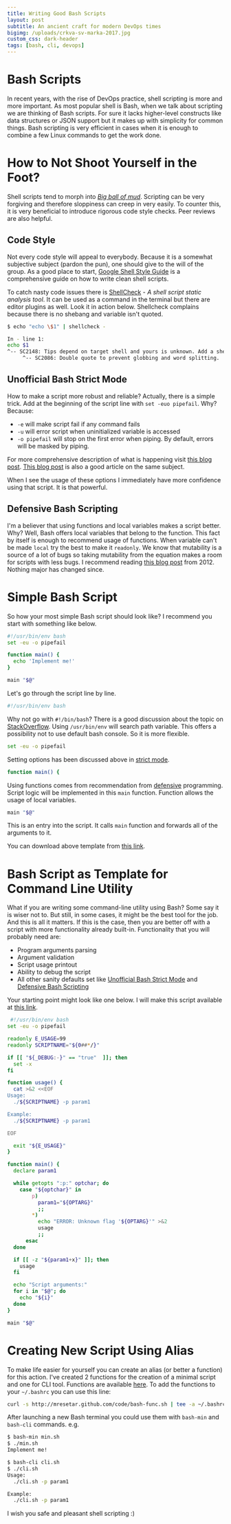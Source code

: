 ```yaml
---
title: Writing Good Bash Scripts
layout: post
subtitle: An ancient craft for modern DevOps times
bigimg: /uploads/crkva-sv-marka-2017.jpg
custom_css: dark-header
tags: [bash, cli, devops]
---
```


# Bash Scripts

In recent years, with the rise of DevOps practice, shell scripting is more and more important.
As most popular shell is Bash, when we talk about scripting we are thinking of Bash scripts.
For sure it lacks higher-level constructs like data structures or JSON support but it makes up with simplicity for
common things.
Bash scripting is very efficient in cases when it is enough to combine a few Linux commands to get the work done.

# How to Not Shoot Yourself in the Foot?

Shell scripts tend to morph into [_Big ball of mud_](https://en.wikipedia.org/wiki/Big_ball_of_mud).
Scripting can be very forgiving and therefore sloppiness can creep in very easily. To counter this, it is very
beneficial to introduce rigorous code style checks. Peer reviews are also helpful.

## Code Style

Not every code style will appeal to everybody. Because it is a somewhat subjective subject (pardon the pun), one should
give to the will of the group. As a good place to start, [Google Shell Style Guide](http://google.github.io/styleguide/shellguide.html)
is a comprehensive guide on how to write clean shell scripts.

To catch nasty code issues there is [ShellCheck](https://github.com/koalaman/shellcheck) -
_A shell script static analysis tool_. It can be used as a command in the terminal but there are editor plugins as well.
Look it in action below. Shellcheck complains because there is no shebang and variable isn't quoted.

```bash
$ echo "echo \$1" | shellcheck -

In - line 1:
echo $1
^-- SC2148: Tips depend on target shell and yours is unknown. Add a shebang.
     ^-- SC2086: Double quote to prevent globbing and word splitting.
```
<a name="strict-mode"></a>
## Unofficial Bash Strict Mode

How to make a script more robust and reliable? Actually, there is a simple trick. Add at the beginning of the script line
with `set -euo pipefail`. Why? Because:
 - `-e` will make script fail if any command fails
 - `-u` will error script when uninitialized variable is accessed
 - `-o pipefail` will stop on the first error when piping. By default, errors will be masked by piping.

For more comprehensive description of what is happening visit [this blog post](http://redsymbol.net/articles/unofficial-bash-strict-mode/).
[This blog post](https://sipb.mit.edu/doc/safe-shell/) is also a good article on the same subject.

When I see the usage of these options I immediately have more confidence using that script. It is that powerful.

<a name="defensive"></a>
## Defensive Bash Scripting

I'm a believer that using functions and local variables makes a script better. Why? Well, Bash offers local variables that
belong to the function. This fact by itself is enough to recommend usage of functions. When variable can't be made `local`
try the best to make it `readonly`. We know that mutability is a source of a lot of bugs so taking mutability from
the equation makes a room for scripts with less bugs.
I recommend reading [this blog post](http://kfirlavi.herokuapp.com/blog/2012/11/14/defensive-bash-programming/) from
2012\. Nothing major has changed since.

# Simple Bash Script

So how your most simple Bash script should look like? I recommend you start with something like below.

```bash
#!/usr/bin/env bash
set -eu -o pipefail

function main() {
  echo 'Implement me!'
}

main "$@"
```

Let's go through the script line by line.

```bash
#!/usr/bin/env bash
```

Why not go with `#!/bin/bash`? There is a good discussion about the topic on [StackOverflow](https://stackoverflow.com/questions/21612980/why-is-usr-bin-env-bash-superior-to-bin-bash/21613044). Using `/usr/bin/env` will search path variable.
This offers a possibility not to use default bash console. So it is more flexible.

```bash
set -eu -o pipefail
```

Setting options has been discussed above in [strict mode](#strict-mode).

```bash
function main() {
```

Using functions comes from recommendation from [defensive](#defensive) programming. Script logic will be implemented in this
`main` function. Function allows the usage of local variables.

```bash
main "$@"
```

This is an entry into the script. It calls `main` function and forwards all of the arguments to it.

You can download above template from [this link](../code/bash-min.sh).

# Bash Script as Template for Command Line Utility

What if you are writing some command-line utility using Bash? Some say it is wiser not to. But still, in some cases, it
might be the best tool for the job. And this is all it matters.
If this is the case, then you are better off with a script with more functionality already built-in.
Functionality that you will probably need are:

 - Program arguments parsing
 - Argument validation
 - Script usage printout
 - Ability to debug the script
 - All other sanity defaults set like [Unofficial Bash Strict Mode](#strict-mode) and
 [Defensive Bash Scripting](#defensive)

Your starting point might look like one below.
I will make this script available at [this link](../code/bash.sh).


```bash
 #!/usr/bin/env bash
set -eu -o pipefail

readonly E_USAGE=99
readonly SCRIPTNAME="${0##*/}"

if [[ "${_DEBUG:-}" == "true"  ]]; then
  set -x
fi

function usage() {
  cat >&2 <<EOF
Usage:
  ./${SCRIPTNAME} -p param1

Example:
  ./${SCRIPTNAME} -p param1

EOF

  exit "${E_USAGE}"
}

function main() {
  declare param1

  while getopts ":p:" optchar; do
    case "${optchar}" in
        p)
          param1="${OPTARG}"
          ;;
        *)
          echo "ERROR: Unknown flag '${OPTARG}'" >&2
          usage
          ;;
      esac
  done

  if [[ -z "${param1+x}" ]]; then
    usage
  fi

  echo "Script arguments:"
  for i in "$@"; do
    echo "${i}"
  done
}

main "$@"
```

# Creating New Script Using Alias

To make life easier for yourself you can create an alias (or better a function) for this action.
I've created 2 functions for the creation of a minimal script and one for CLI tool. Functions are available 
[here](http://mresetar.github.com/code/bash-func.sh). 
To add the functions to your `~/.bashrc` you can use this line:

```bash
curl -s http://mresetar.github.com/code/bash-func.sh | tee -a ~/.bashrc
```

After launching a new Bash terminal you could use them with `bash-min` and `bash-cli` commands. e.g.

```bash
$ bash-min min.sh
$ ./min.sh
Implement me!

$ bash-cli cli.sh
$ ./cli.sh
Usage:
  ./cli.sh -p param1

Example:
  ./cli.sh -p param1
```

I wish you safe and pleasant shell scripting :)
